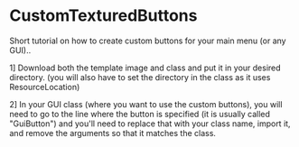 # CustomTexturedButtons
Short tutorial on how to create custom buttons for your main menu (or any GUI)..

1]
  Download both the template image and class and put it in your desired directory. (you will also have to set the directory in the class as it uses ResourceLocation)
  
2]
  In your GUI class (where you want to use the custom buttons), you will need to go to the line where the button is specified (it is         usually called "GuiButton") and you'll need to replace that with your class name, import it, and remove the arguments so that it matches   the class.
